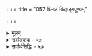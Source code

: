 +++
title = "057 श्लिष्टं विद्याङ्गपुण्यम्"

+++
<details><summary>मूलम्</summary>

श्लिष्टं विद्याङ्गपुण्यं स्वफलवितरणान्नेतरार्थं विरागे रागादारभ्यमाणं फलवदमतिकं संभवेन्नैव पुण्यम् ।  
पुण्याश्लेषस्ततोऽस्मिन्न घटत इति चेन्नोपयुक्तातिरिक्तैर्विद्याङ्गैस्तस्य योगादमतिकृतमपि ह्यामनन्त्येव पुण्यम् ॥ ५७ ॥
</details>

<details><summary>सर्वाङ्कषा - ५७</summary>

粒 

ननु यदि पापस्याश्लेषविनाशौ, तर्हि ब्रह्मविद्दृष्ट्या पुण्यस्यापि पापरूपत्वोक्त्या पुण्यस्याप्यश्लेषविनाशौ आवश्यकौ । तत्र पूर्वस्य पापस्य नाशः, उत्तरस्याबुद्धिपूर्वकस्याश्लेष इति विभागः उक्तः । पापस्याबुद्धिपूर्वकस्य संभवात्, तदश्लेषस्सङ्गच्छते । पुण्ये प्रवृत्तिस्तु फलापेक्षयैव किल स्यात् । अतः पुण्ये प्रवृत्तिः कथं अबुद्धिपूर्विका स्यात् ? पापात् खलु निवृत्तिर्विहिता । सा तु प्रमादात्, विस्मरणाद्वा कदाचिन्निवृत्त्यभावसंभवात्, पापसंभवः । नैवं पुण्ये । अतः पुण्याश्लेषवादः अर्थशून्य इत्याशङ्कय समाधत्ते - श्लिष्टमित्यादिना । पुण्यं कियत्प्रकारकमिति प्रथमं ज्ञातव्यम् । विद्योत्पत्तेः पूर्वं भगवदर्पणबुद्ध्या कृतानि पुण्यानि विद्योत्पत्तिप्रयोजकत्वात् चित्तशुद्धयर्थानि परंपरया विद्याङ्गभूतानि विद्यानिष्पत्त्या चरितार्थानि । अतः तस्याश्लेषप्रसक्तिरेव नास्ति । तदेतदुच्यते - **विद्याङ्गपुण्यम्** = विद्योत्पत्तिप्रयोजकं पुण्यम् **स्वफलवितरणात्** = स्वस्य फलभूता या ब्रह्मविद्या, तस्याः **वितरणात्** = **दानात्** = उत्पादनात् **श्लिष्टम्** = तस्मिन् संबद्धमेव फलद्वारा । तथा च फलदानात् क्षीणानि । **विरागे** = इतरफलेषु वैराग्यवति मुमुक्षौ **इतरार्थम्** = ऐहिकामुष्मिकफलार्थं किञ्चिदपि पुण्यम् **न** =न प्रसज्यते, विरक्तत्वात् । मुमुक्षुणापि **रागात्** = साधनप्रतिबन्धकरोगादिपरिहारार्थं **आरभ्यमाणम्** = अनुष्ठीयमानं तु **फलवत्** = फलदाय्येव । विद्यासाधनोपयोगितया आरोग्याद्यर्थं यदि किञ्चित् मुमुक्षुरपि कुर्यात्, तर्हि फलार्थमेव तस्य कृतत्वात्, तस्य फलमारोग्यादि भवेदेव तस्य । अतस्तस्याप्यश्लेषः न संभवति । अबुद्धिपूर्वकपापवत् **अमतिकम्** = अबुद्धिपूर्वकं पुण्यंम् नैव संभवेत् । पापवत् पुण्यस्याबुद्धिपूर्वकस्यासंभव उक्त एवानुपदम् । ततः तस्मात् **अस्मिन्** = ब्रह्मविदि पुण्याश्लेषः पुण्यफलस्यासंबन्धः न घटते । इति 



 

[[296]] 

पुण्याश्लेषस्ततोऽस्मिन् न घटत इति चेत्, नोपयुक्तातिरिक्तैः 

विद्याङ्गैस्तस्य योगादमतिकृतमपि ह्यामनन्त्येव पुण्यम् ॥57॥ 

चेत्, **न** = नैतद्युक्तम् । कुत इत्यत्र – **उपयुक्तातिरिक्तैः** = विद्यानिष्पत्त्या दत्तफलानि यानि पुण्यानि, तदतिरिक्तैः **विद्याङ्गैः** = विद्याङ्गतयानुष्ठितैः पुण्यैः **तस्य** = तादृशाश्लेषस्य **योगात्** = संबन्धात्, नार्थशून्यत्वं श्रुतेः ॥ 

अयं भावः - कष्टपरिहारार्थं शान्त्यादिकर्मानुष्ठानेऽपि, कष्टानिवृत्तौ शान्तिकर्मणो वैफल्यापादने, 'यक्षानुरूपो बलिः' इति न्यायेन पापानुगुणं न शान्तिकर्म कृतमिति सर्वे वदन्ति । शान्तिकर्मणः दुर्बलत्वेन पापस्यातिबलिष्ठत्वेन समीहितं फलं नासीदिति हि तदर्थः । एवं तुल्यन्यायेन पापस्याल्पत्वे, शान्तिकर्मणः तदपेक्षया बलिष्ठत्वे, शान्तिकर्मजन्यपुण्ये एकदेशत एव पापपरिहारात्, शिष्टं पुण्यं समयविशेषे स्वफलं दद्यादेवेत्यपि वक्तव्यम् । एतादृशं पुण्यमेवाबुद्धिपूर्वकं पुण्यमुच्यते । एवञ्च प्रकृतेऽपि विद्योत्पत्तेः पूर्वमनुष्ठितानां पुण्यकर्मणां बाहुल्यसंभवात्, विद्योत्पत्त्यर्थमुपयुक्तपुण्यापेक्षया, शिष्टानां पुण्यानां अश् लेषः प्रतिपाद्यते तेन वचनेनेति न निर्विषयत्वं श्रुतेरिति ॥ 

वस्तुतस्तु अबुद्धिपूर्वकं पुण्यमप्यस्त्येवेत्याह- **अमतिकृतम्** = बुद्धिपूर्वकमकृतम् **पुण्यमपि** = पापवत् पुण्यमपि आमनन्त्येव **हि** = बहुधा वदन्त्येव हि । देवायतनदीपोपाख्यानादाविदं प्रसिद्धमेव । मैत्र्या क्रियमाणानि सत्कर्माणि, भूतदयया क्रियमाणानीष्टापूर्तादीनि च पुण्यकर्माणि दृश्यन्त एव । अतोऽबुद्धिपूर्वकपुण्याश्लेषविषयं वचनं मन्तव्यम् ॥ ननु किं तद्वचनम्, यत् पुण्यस्याश्लेषं वदति ? ' एवमेवंविदि पापं कर्म न श्लिष्यते' (छां.4-14-3) इति वचनं तु पापस्याश्लेषपरम्, न पुण्यस्य । न च 'न सुकृतं न दुष्कृतम् सर्वे पाप्मनोऽतो निवर्तन्ते' (छा. 8-4-1) इत्यत्र सुकृतदुष्कृतयोः पाप्मशब्देनाभिधानात् 'पापं कर्म' इत्यत्र पापशब्देन पापपुण्योभयमपि विवक्षितमिति वाच्यम्; 'न सुकृतम्' इत्यतः पूर्वं ' न जरा न मृत्युर्न शोकः' इति जरामृत्युशोकानामपि पाठात्, तेषामपि पापशब्दार्थत्वप्रसङ्गात् । न चैतदपीष्टमेवेति वाच्यम्, पापपुण्यशब्दयोः शक्तिग्रहणस्यैवासंभवप्रसङ्गादिति चेत्; ततः पूर्वं 'नैतं सेतुमहोरात्रे तरतः' इत्यहोरात्रयोरपि पाठात्तयोरपि पापशब्दार्थत्वप्रसङ्गः । न च तयोरपि एतत्कर्मलोकमात्रनियतत्वात्तदपीष्टमेवेति वाच्यम्, तर्हि भवद्वैकुण्ठव्यतिरिक्तस्य सर्वस्यापि पापशब्दार्थत्वप्रसङ्गात् । न चैतदपीष्टमेवेति वाच्यम्, 'क्षीणे पुण्ये' इति स्वर्गादेः पुण्यलोकत्वोक्तिविरोधप्रसङ्गात् । न च तदप्यापेक्षिकमेवेति वाच्यम्, बौद्धमतप्रवेशापत्तेः इति चेत्, सत्यम्; 'एवमेवंविदि पापं कर्म न श्लिष्यते' इत्यत्र 'पाप' पदस्य पुण्यावाचकत्वेऽपि, अर्थादेव पुण्यस्यापि तुल्यन्यायत्वसिद्धिः । अत एव 'इतरस्याप्येवमसंश्लेषः' (ब्र.सू. 4-1-14) इति अतिदेशप्रदर्शनं सङ्गच्छते । अन्यथा तदधिगमाधिकरणेनैव उक्तरीत्या सर्वेषामपि पापानां ग्रहणप्रसङ्गेन, पृथगतिदेशानपेक्षणादित्यवधेयम् । न च बौद्धमततौल्यम् ; तैर्जगत्यापेक्षिकसुखस्याप्यनङ्गीकारात् । जगत्सर्वं दुःखरूपम् । लोके सुखमिति कथ्यमानमपि सुखाभास एवेति किल ते वदन्ति । 'तस्यैवानन्दस्यान्यानि भूतानि मात्रामुपजीवन्ति' इति श्रुत्या ब्रह्मांशभूतस्य जीवस्य खद्योतकल्पस्यानुगुणानन्दस्य सद्भावात् । अत एव सुखहेतुत्वं पुण्यस्य दुःखहेतुत्वं पापस्येतिलक्षणमप्यव्यभिचरितमेव, सुखदुःखयोरेवापेक्षिकत्वादिति न कश्चिद्दोषः ॥ ५७ ॥
</details>

<details><summary>सर्वार्थसिद्धिः - ५७</summary>

श्लिष्टं विद्याङ्गपुण्यं स्वफलवितरणान्नेतराथं विरागे  
रागादारभ्यमाणं फलवदमतिकं संभवेन्नैव पुण्यम् ।  
पुष्पाश्लेषस्ततोऽस्मिन्न घटत इति चेन्नोपयुक्तातिरिक्तै-  
र्विद्याङ्गैस्तस्य योगादमतिकृतमपि ह्यामनन्त्येव पुण्यम् ॥ ५७ ॥  
  
यद्यपि पापस्याश्लेषः, तथाऽपि कथम् 'इतरस्याप्येवमसंश्लेषः पाते तु' इति सूत्रोक्तः पुण्याश्लेष इति विकल्पानुपपत्त्या शङ्कते - श्लिष्टमिति ॥ अत्र हि पुण्यस्याश्लेषः किं बुद्धिपूर्वस्य, तदन्यस्य वा? आद्ये विद्याङ्गस्य तदनङ्गस्य वा? अनङ्गत्वे विरक्तकृतस्य अन्यकृतस्य वेति विकल्पः । तत्र विद्याङ्गस्याश्लेषो न संभवति, स्वफलभूतविद्याप्रदानात् । वीतरागस्य न फलान्तरार्थप्रवृत्तिः, यतस्तदश्लेषोक्तिः स्यात् । सरागकृतं तु स्वफलं दद्यादेव धीपूर्वस्याश्लेषायोगात् । अधीपूर्वं तु सुकृतं न संभवत्येव, चोदितानुष्ठानरूपत्वात्; निषिद्धे त्वधीपूर्वत्वसंभवः; चोदनानपेक्षानुष्ठानत्वात् । अतो ब्रह्मविदि पुण्याश्लेष उक्तो न संभवतीत्याक्षेपः । एवमाक्षिप्तेषु कंचिदंशं विशेषयिष्यन्नाह -नेति । हेतुमाह - उपयुक्तेति । उपायविरोधिशमनेषु कर्मसु कानिचिदधिकानि संभवन्ति, अन्यैर्विद्यापूर्तेः; न च निष्फलत्वं युक्तम्; अतस्स्वानुगुणं फलान्तरं दातुमर्हन्तीति शङ्कायामश्लेषस्सूत्र्यते । निष्कामानुष्ठितानां ह्येतेषां न फलान्तरसंभव इति । यच्चाधीपूर्वकाम्यं न संभवतीति तदपि न, विष्ण्वायतनदीपाद्युपाख्याने तद्दृष्टेः । स्वप्ने च विद्वानपि वासनाविशेषान्निषिद्धमिव काम्यमप्यनुतिष्ठेत् । पित्रादयश्च निरपेक्षं प्रति हितबुद्ध्या काम्यमाचरेयुः, तच्च प्रामादिकप्रायं सर्वं विदुषि न संश्लिष्यत इत्यभिप्रायेणाह - अमतिकृतमिति ॥ ५७ ॥ इति पुण्याश्लेषः ॥
</details>


